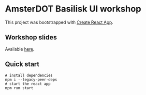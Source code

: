 # AmsterDOT Basilisk UI workshop

This project was bootstrapped with [Create React App](https://github.com/facebook/create-react-app).

## Workshop slides

Available [here](https://hackmd.io/@maht0rz/S1gud2LVc#/).

## Quick start

```shell-session
# install dependencies
npm i --legacy-peer-deps
# start the react app
npm run start
```